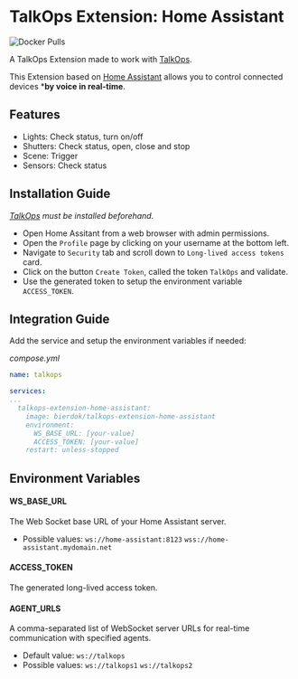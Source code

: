 # TalkOps Extension: Home Assistant
![Docker Pulls](https://img.shields.io/docker/pulls/bierdok/talkops-extension-home-assistant)

A TalkOps Extension made to work with [TalkOps](https://link.talkops.app/talkops).

This Extension based on [Home Assistant](https://www.home-assistant.io/) allows you to control connected devices ***by voice in real-time**.

## Features
* Lights: Check status, turn on/off
* Shutters: Check status, open, close and stop
* Scene: Trigger
* Sensors: Check status

## Installation Guide

_[TalkOps](https://link.talkops.app/install-talkops) must be installed beforehand._

* Open Home Assitant from a web browser with admin permissions.
* Open the `Profile` page by clicking on your username at the bottom left.
* Navigate to `Security` tab and scroll down to `Long-lived access tokens` card.
* Click on the button `Create Token`, called the token `TalkOps` and validate.
* Use the generated token to setup the environment variable `ACCESS_TOKEN`.

## Integration Guide

Add the service and setup the environment variables if needed:

_compose.yml_
``` yml
name: talkops

services:
...
  talkops-extension-home-assistant:
    image: bierdok/talkops-extension-home-assistant
    environment:
      WS_BASE_URL: [your-value]
      ACCESS_TOKEN: [your-value]
    restart: unless-stopped


```

## Environment Variables

#### WS_BASE_URL

The Web Socket base URL of your Home Assistant server.
* Possible values: `ws://home-assistant:8123` `wss://home-assistant.mydomain.net`

#### ACCESS_TOKEN

The generated long-lived access token.

#### AGENT_URLS

A comma-separated list of WebSocket server URLs for real-time communication with specified agents.
* Default value: `ws://talkops`
* Possible values: `ws://talkops1` `ws://talkops2`
